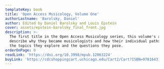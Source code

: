 ```yaml
---
templateKey: book
title: 'Open Access Musicology, Volume One'
authorLastname: 'Barolsky, Daniel'
author: Edited by Daniel Barolsky and Louis Epstein
cover: assets/epstein-barolsky_final_front.jpg
description: >-
  The first title in the Open Access Musicology series, this volume's authors
  describe why they became musicologists and how their individual paths led to
  the topics they explore and the questions they pose.
orderOnPage: 0
readLink: 'https://doi.org/10.3998/mpub.12063224'
buyLink: 'https://cdcshoppingcart.uchicago.edu/Cart2/Cart?ISBN=9781643150215&PRESS=lever'
---
```


